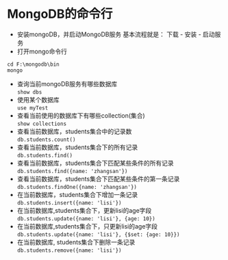 # MongoDB的命令行

- 安装mongoDB，并启动MongoDB服务
  基本流程就是： 下载 - 安装 - 启动服务
- 打开mongo命令行
```
cd F:\mongodb\bin
mongo
```
- 查询当前mongoDB服务有哪些数据库  
`show dbs`
- 使用某个数据库  
`use myTest`
- 查看当前使用的数据库下有哪些collection(集合)  
`show collections`
- 查看当前数据库，students集合中的记录数  
`db.students.count()`
- 查看当前数据库，students集合下的所有记录  
`db.students.find()`
- 查看当前数据库，students集合下匹配某些条件的所有记录  
`db.students.find({name: 'zhangsan'})`
- 查看当前数据库，students集合下匹配某些条件的第一条记录  
`db.students.findOne({name: 'zhangsan'})`
- 在当前数据库，students集合下增加一条记录  
`db.students.insert({name: 'lisi'})`
- 在当前数据库,students集合下，更新lisi的age字段  
`db.students.update({name: 'lisi'}, {age: 10})`
- 在当前数据库,students集合下，只更新lisi的age字段  
`db.students.update({name: 'lisi'}, {$set: {age: 10}})`
- 在当前数据库, students集合下删除一条记录  
`db.students.remove({name: 'lisi'})`
